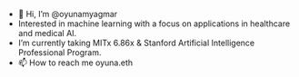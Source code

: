 - 👋 Hi, I’m @oyunamyagmar
- Interested in machine learning with a focus on applications in healthcare and medical AI.
- I’m currently taking MITx 6.86x & Stanford Artificial Intelligence Professional Program. 
- 📫 How to reach me oyuna.eth
